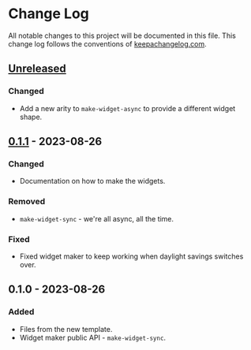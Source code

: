 # Change Log

All notable changes to this project will be documented in this file. This change log follows the conventions
of [keepachangelog.com](http://keepachangelog.com/).

## [Unreleased]

### Changed

- Add a new arity to `make-widget-async` to provide a different widget shape.

## [0.1.1] - 2023-08-26

### Changed

- Documentation on how to make the widgets.

### Removed

- `make-widget-sync` - we're all async, all the time.

### Fixed

- Fixed widget maker to keep working when daylight savings switches over.

## 0.1.0 - 2023-08-26

### Added

- Files from the new template.
- Widget maker public API - `make-widget-sync`.

[Unreleased]: https://sourcehost.site/your-name/foo-bar-lib-probe/compare/0.1.1...HEAD

[0.1.1]: https://sourcehost.site/your-name/foo-bar-lib-probe/compare/0.1.0...0.1.1
